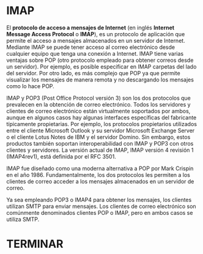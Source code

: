 # IMAP

El **protocolo de acceso a mensajes de Internet** (en inglés **Internet Message Access Protocol** o **IMAP**), es un protocolo de aplicación que permite el acceso a mensajes almacenados en un servidor de Internet. Mediante IMAP se puede tener acceso al correo electrónico desde cualquier equipo que tenga una conexión a Internet. IMAP tiene varias ventajas sobre POP (otro protocolo empleado para obtener correos desde un servidor). Por ejemplo, es posible especificar en IMAP carpetas del lado del servidor. Por otro lado, es más complejo que POP ya que permite visualizar los mensajes de manera remota y no descargando los mensajes como lo hace POP.

IMAP y POP3 (Post Office Protocol versión 3) son los dos protocolos que prevalecen en la obtención de correo electrónico. Todos los servidores y clientes de correo electrónico están virtualmente soportados por ambos, aunque en algunos casos hay algunas interfaces específicas del fabricante típicamente propietarias. Por ejemplo, los protocolos propietarios utilizados entre el cliente Microsoft Outlook y su servidor Microsoft Exchange Server o el cliente Lotus Notes de IBM y el servidor Domino. Sin embargo, estos productos también soportan interoperabilidad con IMAP y POP3 con otros clientes y servidores. La versión actual de IMAP, IMAP versión 4 revisión 1 (IMAP4rev1), está definida por el RFC 3501.

IMAP fue diseñado como una moderna alternativa a POP por Mark Crispin en el año 1986. Fundamentalmente, los dos protocolos les permiten a los clientes de correo acceder a los mensajes almacenados en un servidor de correo.

Ya sea empleando POP3 o IMAP4 para obtener los mensajes, los clientes utilizan SMTP para enviar mensajes. Los clientes de correo electrónico son comúnmente denominados clientes POP o IMAP, pero en ambos casos se utiliza SMTP.


# TERMINAR
